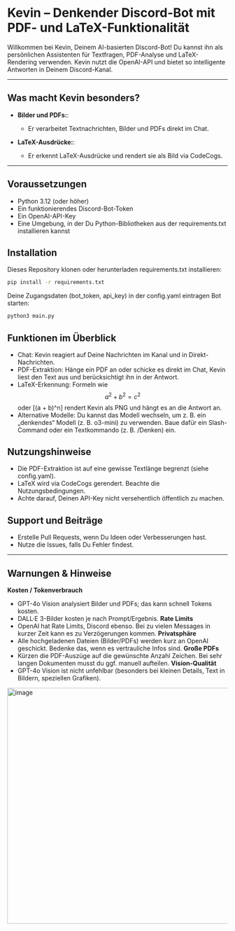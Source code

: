# Kevin – Denkender Discord-Bot mit PDF- und LaTeX-Funktionalität



Willkommen bei Kevin, Deinem AI-basierten Discord-Bot! Du kannst ihn als persönlichen Assistenten für Textfragen, PDF-Analyse und LaTeX-Rendering verwenden. Kevin nutzt die OpenAI-API und bietet so intelligente Antworten in Deinem Discord-Kanal.

---


## Was macht Kevin besonders?

- **Bilder und PDFs:**:  
  - Er verarbeitet Textnachrichten, Bilder und PDFs direkt im Chat.  

- **LaTeX-Ausdrücke:**:  
  - Er erkennt LaTeX-Ausdrücke und rendert sie als Bild via CodeCogs.

---

## Voraussetzungen

- Python 3.12 (oder höher)
- Ein funktionierendes Discord-Bot-Token
- Ein OpenAI-API-Key
- Eine Umgebung, in der Du Python-Bibliotheken aus der requirements.txt installieren kannst


## Installation

Dieses Repository klonen oder herunterladen
requirements.txt installieren:
  ```bash
pip install -r requirements.txt
```
Deine Zugangsdaten (bot_token, api_key) in der config.yaml eintragen
Bot starten:
  ```bash
python3 main.py
```

## Funktionen im Überblick

- Chat: Kevin reagiert auf Deine Nachrichten im Kanal und in Direkt-Nachrichten.
- PDF-Extraktion: Hänge ein PDF an oder schicke es direkt im Chat, Kevin liest den Text aus und berücksichtigt ihn in der Antwort.
- LaTeX-Erkennung: Formeln wie $$a^2 + b^2 = c^2$$ oder \[(a + b)^n\] rendert Kevin als PNG und hängt es an die Antwort an.
- Alternative Modelle: Du kannst das Modell wechseln, um z. B. ein „denkendes“ Modell (z. B. o3-mini) zu verwenden. Baue dafür ein Slash-Command oder ein Textkommando (z. B. /Denken) ein.

## Nutzungshinweise

- Die PDF-Extraktion ist auf eine gewisse Textlänge begrenzt (siehe config.yaml).
- LaTeX wird via CodeCogs gerendert. Beachte die Nutzungsbedingungen.
- Achte darauf, Deinen API-Key nicht versehentlich öffentlich zu machen.

## Support und Beiträge

- Erstelle Pull Requests, wenn Du Ideen oder Verbesserungen hast.
- Nutze die Issues, falls Du Fehler findest.

---


## Warnungen & Hinweise
**Kosten / Tokenverbrauch**
- GPT-4o Vision analysiert Bilder und PDFs; das kann schnell Tokens kosten.
- DALL·E 3-Bilder kosten je nach Prompt/Ergebnis.
**Rate Limits**
- OpenAI hat Rate Limits, Discord ebenso. Bei zu vielen Messages in kurzer Zeit kann es zu Verzögerungen kommen.
**Privatsphäre**
- Alle hochgeladenen Dateien (Bilder/PDFs) werden kurz an OpenAI geschickt. Bedenke das, wenn es vertrauliche Infos sind.
**Große PDFs**
- Kürzen die PDF-Auszüge auf die gewünschte Anzahl Zeichen. Bei sehr langen Dokumenten musst du ggf. manuell aufteilen.
**Vision-Qualität**
- GPT-4o Vision ist nicht unfehlbar (besonders bei kleinen Details, Text in Bildern, speziellen Grafiken).


<img width="539" alt="image" src="https://github.com/user-attachments/assets/a1c002ea-5b67-4365-a734-9b23f5e474c7" />




